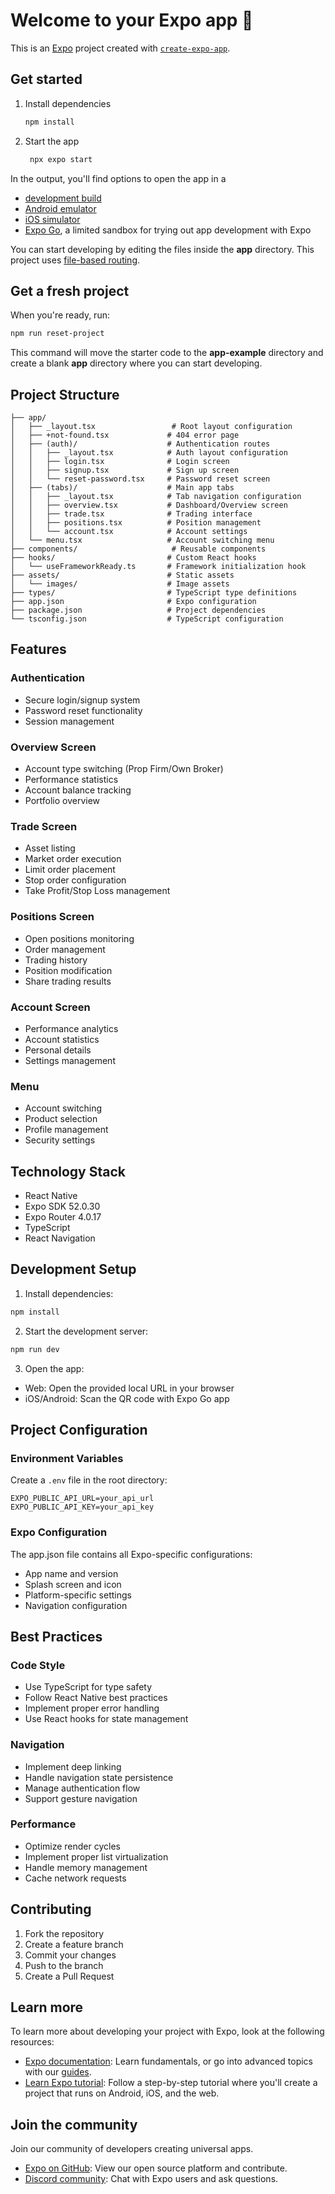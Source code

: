 # Welcome to your Expo app 👋

This is an [Expo](https://expo.dev) project created with [`create-expo-app`](https://www.npmjs.com/package/create-expo-app).

## Get started

1. Install dependencies

   ```bash
   npm install
   ```

2. Start the app

   ```bash
    npx expo start
   ```

In the output, you'll find options to open the app in a

- [development build](https://docs.expo.dev/develop/development-builds/introduction/)
- [Android emulator](https://docs.expo.dev/workflow/android-studio-emulator/)
- [iOS simulator](https://docs.expo.dev/workflow/ios-simulator/)
- [Expo Go](https://expo.dev/go), a limited sandbox for trying out app development with Expo

You can start developing by editing the files inside the **app** directory. This project uses [file-based routing](https://docs.expo.dev/router/introduction).

## Get a fresh project

When you're ready, run:

```bash
npm run reset-project
```

This command will move the starter code to the **app-example** directory and create a blank **app** directory where you can start developing.

## Project Structure

```
├── app/
│   ├── _layout.tsx                 # Root layout configuration
│   ├── +not-found.tsx             # 404 error page
│   ├── (auth)/                    # Authentication routes
│   │   ├── _layout.tsx            # Auth layout configuration
│   │   ├── login.tsx              # Login screen
│   │   ├── signup.tsx             # Sign up screen
│   │   └── reset-password.tsx     # Password reset screen
│   ├── (tabs)/                    # Main app tabs
│   │   ├── _layout.tsx            # Tab navigation configuration
│   │   ├── overview.tsx           # Dashboard/Overview screen
│   │   ├── trade.tsx              # Trading interface
│   │   ├── positions.tsx          # Position management
│   │   └── account.tsx            # Account settings
│   └── menu.tsx                   # Account switching menu
├── components/                     # Reusable components
├── hooks/                         # Custom React hooks
│   └── useFrameworkReady.ts       # Framework initialization hook
├── assets/                        # Static assets
│   └── images/                    # Image assets
├── types/                         # TypeScript type definitions
├── app.json                       # Expo configuration
├── package.json                   # Project dependencies
└── tsconfig.json                  # TypeScript configuration
```

## Features

### Authentication
- Secure login/signup system
- Password reset functionality
- Session management

### Overview Screen
- Account type switching (Prop Firm/Own Broker)
- Performance statistics
- Account balance tracking
- Portfolio overview

### Trade Screen
- Asset listing
- Market order execution
- Limit order placement
- Stop order configuration
- Take Profit/Stop Loss management

### Positions Screen
- Open positions monitoring
- Order management
- Trading history
- Position modification
- Share trading results

### Account Screen
- Performance analytics
- Account statistics
- Personal details
- Settings management

### Menu
- Account switching
- Product selection
- Profile management
- Security settings

## Technology Stack

- React Native
- Expo SDK 52.0.30
- Expo Router 4.0.17
- TypeScript
- React Navigation

## Development Setup

1. Install dependencies:
```bash
npm install
```

2. Start the development server:
```bash
npm run dev
```

3. Open the app:
- Web: Open the provided local URL in your browser
- iOS/Android: Scan the QR code with Expo Go app

## Project Configuration

### Environment Variables

Create a `.env` file in the root directory:

```env
EXPO_PUBLIC_API_URL=your_api_url
EXPO_PUBLIC_API_KEY=your_api_key
```

### Expo Configuration

The app.json file contains all Expo-specific configurations:

- App name and version
- Splash screen and icon
- Platform-specific settings
- Navigation configuration

## Best Practices

### Code Style
- Use TypeScript for type safety
- Follow React Native best practices
- Implement proper error handling
- Use React hooks for state management

### Navigation
- Implement deep linking
- Handle navigation state persistence
- Manage authentication flow
- Support gesture navigation

### Performance
- Optimize render cycles
- Implement proper list virtualization
- Handle memory management
- Cache network requests

## Contributing

1. Fork the repository
2. Create a feature branch
3. Commit your changes
4. Push to the branch
5. Create a Pull Request




## Learn more

To learn more about developing your project with Expo, look at the following resources:

- [Expo documentation](https://docs.expo.dev/): Learn fundamentals, or go into advanced topics with our [guides](https://docs.expo.dev/guides).
- [Learn Expo tutorial](https://docs.expo.dev/tutorial/introduction/): Follow a step-by-step tutorial where you'll create a project that runs on Android, iOS, and the web.

## Join the community

Join our community of developers creating universal apps.

- [Expo on GitHub](https://github.com/expo/expo): View our open source platform and contribute.
- [Discord community](https://chat.expo.dev): Chat with Expo users and ask questions.
